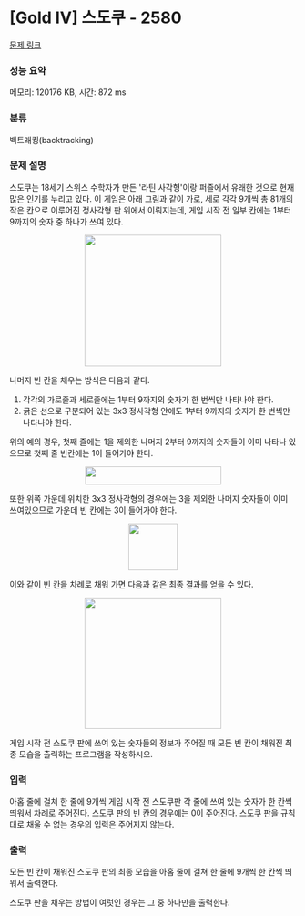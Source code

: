 # [Gold IV] 스도쿠 - 2580 

[문제 링크](https://www.acmicpc.net/problem/2580) 

### 성능 요약

메모리: 120176 KB, 시간: 872 ms

### 분류

백트래킹(backtracking)

### 문제 설명

<p>스도쿠는 18세기 스위스 수학자가 만든 '라틴 사각형'이랑 퍼즐에서 유래한 것으로 현재 많은 인기를 누리고 있다. 이 게임은 아래 그림과 같이 가로, 세로 각각 9개씩 총 81개의 작은 칸으로 이루어진 정사각형 판 위에서 이뤄지는데, 게임 시작 전 일부 칸에는 1부터 9까지의 숫자 중 하나가 쓰여 있다.</p>

<p style="text-align: center;"><img alt="" src="" style="width: 240px; height: 230px;"></p>

<p>나머지 빈 칸을 채우는 방식은 다음과 같다.</p>

<ol>
	<li>각각의 가로줄과 세로줄에는 1부터 9까지의 숫자가 한 번씩만 나타나야 한다.</li>
	<li>굵은 선으로 구분되어 있는 3x3 정사각형 안에도 1부터 9까지의 숫자가 한 번씩만 나타나야 한다.</li>
</ol>

<p>위의 예의 경우, 첫째 줄에는 1을 제외한 나머지 2부터 9까지의 숫자들이 이미 나타나 있으므로 첫째 줄 빈칸에는 1이 들어가야 한다.</p>

<p style="text-align: center;"><img alt="" src="" style="width: 239px; height: 32px;"></p>

<p>또한 위쪽 가운데 위치한 3x3 정사각형의 경우에는 3을 제외한 나머지 숫자들이 이미 쓰여있으므로 가운데 빈 칸에는 3이 들어가야 한다.</p>

<p style="text-align: center;"><img alt="" src="" style="width: 86px; height: 82px;"></p>

<p>이와 같이 빈 칸을 차례로 채워 가면 다음과 같은 최종 결과를 얻을 수 있다.</p>

<p style="text-align: center;"><img alt="" src="" style="width: 240px; height: 230px;"></p>

<p>게임 시작 전 스도쿠 판에 쓰여 있는 숫자들의 정보가 주어질 때 모든 빈 칸이 채워진 최종 모습을 출력하는 프로그램을 작성하시오.</p>

### 입력 

 <p>아홉 줄에 걸쳐 한 줄에 9개씩 게임 시작 전 스도쿠판 각 줄에 쓰여 있는 숫자가 한 칸씩 띄워서 차례로 주어진다. 스도쿠 판의 빈 칸의 경우에는 0이 주어진다. 스도쿠 판을 규칙대로 채울 수 없는 경우의 입력은 주어지지 않는다.</p>

### 출력 

 <p>모든 빈 칸이 채워진 스도쿠 판의 최종 모습을 아홉 줄에 걸쳐 한 줄에 9개씩 한 칸씩 띄워서 출력한다.</p>

<p>스도쿠 판을 채우는 방법이 여럿인 경우는 그 중 하나만을 출력한다.</p>

